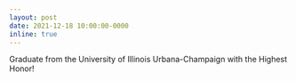 ```yaml
---
layout: post
date: 2021-12-18 10:00:00-0000
inline: true
---
```


Graduate from the University of Illinois Urbana-Champaign with the Highest Honor!
